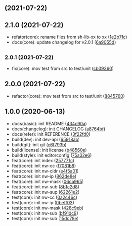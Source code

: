 ##  (2021-07-22)




## 2.1.0 (2021-07-22)

* refator(core): rename files from sh-lib-xx to xx ([1e2b7fc](https://github.com/YMC-GitHub/sh-lib-nw-fun/commit/1e2b7fc))
* docs(core): update changelog for v2.0.1 ([6a9055d](https://github.com/YMC-GitHub/sh-lib-nw-fun/commit/6a9055d))



## <small>2.0.1 (2021-07-22)</small>

* fix(core): mov test from src to test/unit ([cb09360](https://github.com/YMC-GitHub/sh-lib-nw-fun/commit/cb09360))



## 2.0.0 (2021-07-22)

* refactor(core): mov test from src to test/unit ([8845760](https://github.com/YMC-GitHub/sh-lib-nw-fun/commit/8845760))



## 1.0.0 (2020-06-13)

* docs(basic): init README ([434c90a](https://github.com/YMC-GitHub/sh-lib-nw-fun/commit/434c90a))
* docs(changelog): init CHANGELOG ([a8764bf](https://github.com/YMC-GitHub/sh-lib-nw-fun/commit/a8764bf))
* docs(refer): init REFERENCE ([3f22fd0](https://github.com/YMC-GitHub/sh-lib-nw-fun/commit/3f22fd0))
* build(dev): init dev-api ([65918ab](https://github.com/YMC-GitHub/sh-lib-nw-fun/commit/65918ab))
* build(git): init git ([c6f793b](https://github.com/YMC-GitHub/sh-lib-nw-fun/commit/c6f793b))
* build(license): init license ([b48560e](https://github.com/YMC-GitHub/sh-lib-nw-fun/commit/b48560e))
* build(style): init editorconfig ([75a32e6](https://github.com/YMC-GitHub/sh-lib-nw-fun/commit/75a32e6))
* feat(core): init index ([257771c](https://github.com/YMC-GitHub/sh-lib-nw-fun/commit/257771c))
* feat(core): init nw-cc ([f7081b8](https://github.com/YMC-GitHub/sh-lib-nw-fun/commit/f7081b8))
* feat(core): init nw-cidr ([e4f5a01](https://github.com/YMC-GitHub/sh-lib-nw-fun/commit/e4f5a01))
* feat(core): init nw-ip ([862de8e](https://github.com/YMC-GitHub/sh-lib-nw-fun/commit/862de8e))
* feat(core): init nw-mask ([06ca965](https://github.com/YMC-GitHub/sh-lib-nw-fun/commit/06ca965))
* feat(core): init nw-sub ([8b1c2d8](https://github.com/YMC-GitHub/sh-lib-nw-fun/commit/8b1c2d8))
* feat(core): init nw-sup ([62261e2](https://github.com/YMC-GitHub/sh-lib-nw-fun/commit/62261e2))
* test(core): init nw-cc ([0a2c46c](https://github.com/YMC-GitHub/sh-lib-nw-fun/commit/0a2c46c))
* test(core): init nw-ip ([0beff03](https://github.com/YMC-GitHub/sh-lib-nw-fun/commit/0beff03))
* test(core): init nw-mask ([428c9eb](https://github.com/YMC-GitHub/sh-lib-nw-fun/commit/428c9eb))
* test(core): init nw-sub ([bf91dc9](https://github.com/YMC-GitHub/sh-lib-nw-fun/commit/bf91dc9))
* test(core): init nw-sub ([15dc78e](https://github.com/YMC-GitHub/sh-lib-nw-fun/commit/15dc78e))



